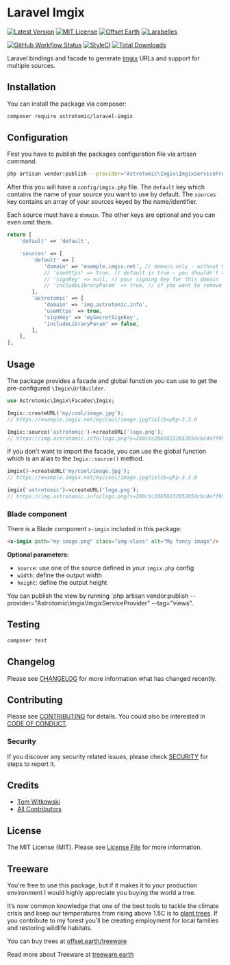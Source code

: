 # Laravel Imgix

[![Latest Version](http://img.shields.io/packagist/v/astrotomic/laravel-imgix.svg?label=Release&style=for-the-badge)](https://packagist.org/packages/astrotomic/laravel-imgix)
[![MIT License](https://img.shields.io/github/license/Astrotomic/laravel-imgix.svg?label=License&color=blue&style=for-the-badge)](https://github.com/Astrotomic/laravel-imgix/blob/master/LICENSE)
[![Offset Earth](https://img.shields.io/badge/Treeware-%F0%9F%8C%B3-green?style=for-the-badge)](https://plant.treeware.earth/Astrotomic/laravel-imgix)
[![Larabelles](https://img.shields.io/badge/Larabelles-%F0%9F%A6%84-lightpink?style=for-the-badge)](https://www.larabelles.com/)

[![GitHub Workflow Status](https://img.shields.io/github/workflow/status/Astrotomic/laravel-imgix/run-tests?style=flat-square&logoColor=white&logo=github&label=Tests)](https://github.com/Astrotomic/laravel-imgix/actions?query=workflow%3Arun-tests)
[![StyleCI](https://styleci.io/repos/313743010/shield)](https://styleci.io/repos/313743010)
[![Total Downloads](https://img.shields.io/packagist/dt/astrotomic/laravel-imgix.svg?label=Downloads&style=flat-square)](https://packagist.org/packages/astrotomic/laravel-imgix)

Laravel bindings and facade to generate [imgix](https://imgix.com) URLs and support for multiple sources.

## Installation

You can install the package via composer:

```bash
composer require astrotomic/laravel-imgix
```

## Configuration

First you have to publish the packages configuration file via artisan command.

```bash
php artisan vendor:publish --provider="Astrotomic\Imgix\ImgixServiceProvider"
```

After this you will have a `config/imgix.php` file.
The `default` key which contains the name of your source you want to use by default.
The `sources` key contains an array of your sources keyed by the name/identifier.

Each source must have a `domain`. The other keys are optional and you can even omit them.

```php
return [
    'default' => 'default',

    'sources' => [
        'default' => [
            'domain' => 'example.imgix.net', // domain only - without http(s)
            // 'useHttps' => true, // default is true - you shouldn't change this
            // 'signKey' => null, // your signing key for this domain
            // 'includeLibraryParam' => true, // if you want to remove the `ixlib` param
        ],
        'astrotomic' => [
            'domain' => 'img.astrotomic.info',
            'useHttps' => true,
            'signKey' => 'mySecretSignKey',
            'includeLibraryParam' => false,
        ],
    ],
];
```

## Usage

The package provides a facade and global function you can use to get the pre-configured `\Imgix\UrlBuilder`.

```php
use Astrotomic\Imgix\Facades\Imgix;

Imgix::createURL('my/cool/image.jpg');
// https://example.imgix.net/my/cool/image.jpg?ixlib=php-3.3.0

Imgix::source('astrotomic')->createURL('logo.png');
// https://img.astrotomic.info/logo.png?s=200c1c2065023265285dcbc4eff99955
```

If you don't want to import the facade, you can use the global function which is an alias to the `Imgix::source()` method.

```php
imgix()->createURL('my/cool/image.jpg');
// https://example.imgix.net/my/cool/image.jpg?ixlib=php-3.3.0

imgix('astrotomic')->createURL('logo.png');
// https://img.astrotomic.info/logo.png?s=200c1c2065023265285dcbc4eff99955
```

### Blade component 

There is a Blade component `x-imgix` included in this package:

```html
<x-imgix path="my-image.png" class="img-class" alt="My fancy image"/>
```

**Optional parameters:**

* `source`: use one of the source defined in your `imgix.php` config
* `width`: define the output width
* `height`: define the output height

You can publish the view by running
`php artisan vendor:publish --provider="Astrotomic\Imgix\ImgixServiceProvider" --tag="views".

## Testing

```bash
composer test
```

## Changelog

Please see [CHANGELOG](CHANGELOG.md) for more information what has changed recently.

## Contributing

Please see [CONTRIBUTING](https://github.com/Astrotomic/.github/blob/master/CONTRIBUTING.md) for details. You could also be interested in [CODE OF CONDUCT](https://github.com/Astrotomic/.github/blob/master/CODE_OF_CONDUCT.md).

### Security

If you discover any security related issues, please check [SECURITY](https://github.com/Astrotomic/.github/blob/master/SECURITY.md) for steps to report it.

## Credits

-   [Tom Witkowski](https://github.com/Gummibeer)
-   [All Contributors](../../contributors)

## License

The MIT License (MIT). Please see [License File](LICENSE.md) for more information.

## Treeware

You're free to use this package, but if it makes it to your production environment I would highly appreciate you buying the world a tree.

It’s now common knowledge that one of the best tools to tackle the climate crisis and keep our temperatures from rising above 1.5C is to [plant trees](https://www.bbc.co.uk/news/science-environment-48870920). If you contribute to my forest you’ll be creating employment for local families and restoring wildlife habitats.

You can buy trees at [offset.earth/treeware](https://plant.treeware.earth/Astrotomic/laravel-imgix)

Read more about Treeware at [treeware.earth](https://treeware.earth)
